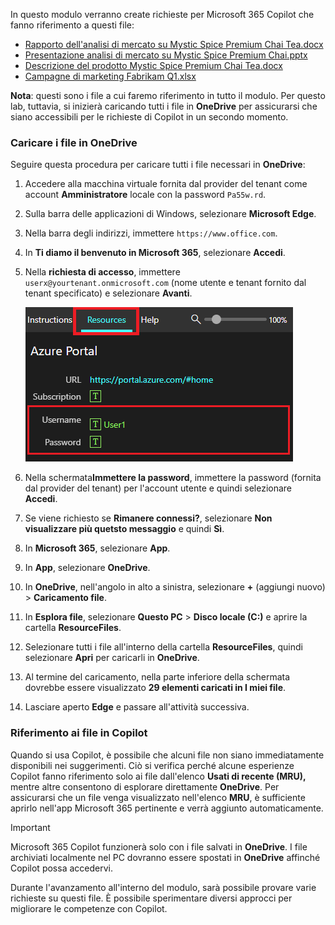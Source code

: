 In questo modulo verranno create richieste per Microsoft 365 Copilot che fanno riferimento a questi file:

- [Rapporto dell'analisi di mercato su Mystic Spice Premium Chai Tea.docx](https://go.microsoft.com/fwlink/?linkid=2268826)
- [Presentazione analisi di mercato su Mystic Spice Premium Chai.pptx](https://go.microsoft.com/fwlink/?linkid=2268768)
- [Descrizione del prodotto Mystic Spice Premium Chai Tea.docx](https://go.microsoft.com/fwlink/?linkid=2268929)
- [Campagne di marketing Fabrikam Q1.xlsx](https://go.microsoft.com/fwlink/?linkid=2269124)

**Nota**: questi sono i file a cui faremo riferimento in tutto il modulo. Per questo lab, tuttavia, si inizierà caricando tutti i file in **OneDrive** per assicurarsi che siano accessibili per le richieste di Copilot in un secondo momento.

### Caricare i file in OneDrive

Seguire questa procedura per caricare tutti i file necessari in **OneDrive**:

1. Accedere alla macchina virtuale fornita dal provider del tenant come account **Amministratore** locale con la password `Pa55w.rd`.
2. Sulla barra delle applicazioni di Windows, selezionare **Microsoft Edge**.
3. Nella barra degli indirizzi, immettere `https://www.office.com`.
4. In **Ti diamo il benvenuto in Microsoft 365**, selezionare **Accedi**.
5. Nella **richiesta di accesso**, immettere `userx@yourtenant.onmicrosoft.com` (nome utente e tenant fornito dal tenant specificato) e selezionare **Avanti**.

    [![Screenshot del riquadro delle risorse in Skillable](../media/lab_resources_password.png)](../media/lab_resources_password.png#lightbox)
    
6. Nella schermata**Immettere la password**, immettere la password (fornita dal provider del tenant) per l'account utente e quindi selezionare **Accedi**.
7. Se viene richiesto se **Rimanere connessi?**, selezionare **Non visualizzare più quetsto messaggio** e quindi **Sì**.
8. In **Microsoft 365**, selezionare **App**.
9. In **App**, selezionare **OneDrive**.
10. In **OneDrive**, nell'angolo in alto a sinistra, selezionare **+** (aggiungi nuovo) > **Caricamento file**.
11. In **Esplora file**, selezionare **Questo PC** > **Disco locale (C:)** e aprire la cartella **ResourceFiles**.
12. Selezionare tutti i file all'interno della cartella **ResourceFiles**, quindi selezionare **Apri** per caricarli in **OneDrive**.
13. Al termine del caricamento, nella parte inferiore della schermata dovrebbe essere visualizzato **29 elementi caricati in I miei file**.
14. Lasciare aperto **Edge** e passare all'attività successiva.

### Riferimento ai file in Copilot

Quando si usa Copilot, è possibile che alcuni file non siano immediatamente disponibili nei suggerimenti. Ciò si verifica perché alcune esperienze Copilot fanno riferimento solo ai file dall'elenco **Usati di recente (MRU),** mentre altre consentono di esplorare direttamente **OneDrive**. Per assicurarsi che un file venga visualizzato nell'elenco **MRU**, è sufficiente aprirlo nell'app Microsoft 365 pertinente e verrà aggiunto automaticamente.

> [!IMPORTANT]
> Microsoft 365 Copilot funzionerà solo con i file salvati in **OneDrive**. I file archiviati localmente nel PC dovranno essere spostati in **OneDrive** affinché Copilot possa accedervi.

Durante l'avanzamento all'interno del modulo, sarà possibile provare varie richieste su questi file. È possibile sperimentare diversi approcci per migliorare le competenze con Copilot.